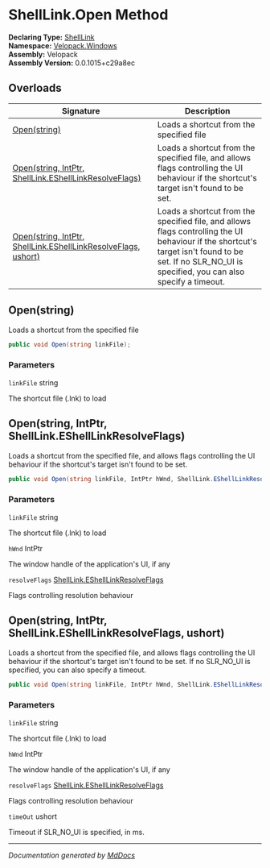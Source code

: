 ﻿<!--  
  <auto-generated>   
    The contents of this file were generated by a tool.  
    Changes to this file may be list if the file is regenerated  
  </auto-generated>   
-->

# ShellLink.Open Method

**Declaring Type:** [ShellLink](../index.md)  
**Namespace:** [Velopack.Windows](../../index.md)  
**Assembly:** Velopack  
**Assembly Version:** 0.0.1015+c29a8ec

## Overloads

| Signature                                                                                                                   | Description                                                                                                                                                                                              |
| --------------------------------------------------------------------------------------------------------------------------- | -------------------------------------------------------------------------------------------------------------------------------------------------------------------------------------------------------- |
| [Open(string)](#openstring)                                                                                                 | Loads a shortcut from the specified file                                                                                                                                                                 |
| [Open(string, IntPtr, ShellLink.EShellLinkResolveFlags)](#openstring-intptr-shelllinkeshelllinkresolveflags)                | Loads a shortcut from the specified file, and allows flags controlling the UI behaviour if the shortcut's target isn't found to be set.                                                                  |
| [Open(string, IntPtr, ShellLink.EShellLinkResolveFlags, ushort)](#openstring-intptr-shelllinkeshelllinkresolveflags-ushort) | Loads a shortcut from the specified file, and allows flags controlling the UI behaviour if the shortcut's target isn't found to be set.  If no SLR\_NO\_UI is specified, you can also specify a timeout. |

## Open(string)

Loads a shortcut from the specified file

```csharp
public void Open(string linkFile);
```

### Parameters

`linkFile`  string

The shortcut file (.lnk) to load

## Open(string, IntPtr, ShellLink.EShellLinkResolveFlags)

Loads a shortcut from the specified file, and allows flags controlling the UI behaviour if the shortcut's target isn't found to be set.

```csharp
public void Open(string linkFile, IntPtr hWnd, ShellLink.EShellLinkResolveFlags resolveFlags);
```

### Parameters

`linkFile`  string

The shortcut file (.lnk) to load

`hWnd`  IntPtr

The window handle of the application's UI, if any

`resolveFlags`  [ShellLink.EShellLinkResolveFlags](../EShellLinkResolveFlags/index.md)

Flags controlling resolution behaviour

## Open(string, IntPtr, ShellLink.EShellLinkResolveFlags, ushort)

Loads a shortcut from the specified file, and allows flags controlling the UI behaviour if the shortcut's target isn't found to be set.  If no SLR\_NO\_UI is specified, you can also specify a timeout.

```csharp
public void Open(string linkFile, IntPtr hWnd, ShellLink.EShellLinkResolveFlags resolveFlags, ushort timeOut);
```

### Parameters

`linkFile`  string

The shortcut file (.lnk) to load

`hWnd`  IntPtr

The window handle of the application's UI, if any

`resolveFlags`  [ShellLink.EShellLinkResolveFlags](../EShellLinkResolveFlags/index.md)

Flags controlling resolution behaviour

`timeOut`  ushort

Timeout if SLR\_NO\_UI is specified, in ms.

___

*Documentation generated by [MdDocs](https://github.com/ap0llo/mddocs)*
